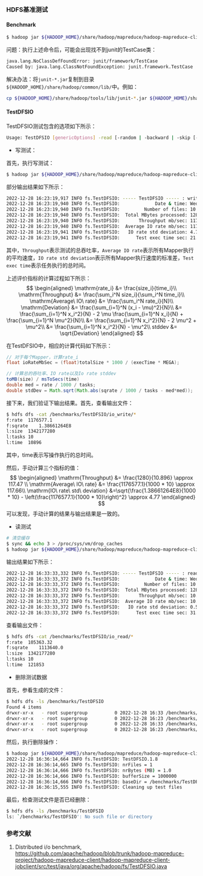 ### HDFS基准测试

#### Benchmark

```bash
$ hadoop jar ${HADOOP_HOME}/share/hadoop/mapreduce/hadoop-mapreduce-client-jobclient-*-tests.jar
```

问题：执行上述命令后，可能会出现找不到junit的TestCase类：

```bash
java.lang.NoClassDefFoundError: junit/framework/TestCase
Caused by: java.lang.ClassNotFoundException: junit.framework.TestCase
```

解决办法：将`junit-*.jar`复制到目录`${HADOOP_HOME}/share/hadoop/common/lib/`中。例如：

```bash
cp ${HADOOP_HOME}/share/hadoop/tools/lib/junit-*.jar ${HADOOP_HOME}/share/hadoop/common/lib/
```

#### TestDFSIO

TestDFSIO测试包含的选项如下所示：

```bash
Usage: TestDFSIO [genericOptions] -read [-random | -backward | -skip [-skipSize Size]] | -write | -append | -truncate | -clean [-compression codecClassName] [-nrFiles N] [-size Size[B|KB|MB|GB|TB]] [-resFile resultFileName] [-bufferSize Bytes] [-storagePolicy storagePolicyName] [-erasureCodePolicy erasureCodePolicyName]
```

* 写测试：

首先，执行写测试：

```bash
$ hadoop jar ${HADOOP_HOME}/share/hadoop/mapreduce/hadoop-mapreduce-client-jobclient-*-tests.jar TestDFSIO -write -nrFiles 10 -size 128MB
```

部分输出结果如下所示：

```bash
2022-12-28 16:23:19,917 INFO fs.TestDFSIO: ----- TestDFSIO ----- : write
2022-12-28 16:23:19,940 INFO fs.TestDFSIO:             Date & time: Wed Dec 28 16:23:19 CST 2022
2022-12-28 16:23:19,940 INFO fs.TestDFSIO:         Number of files: 10
2022-12-28 16:23:19,940 INFO fs.TestDFSIO:  Total MBytes processed: 1280
2022-12-28 16:23:19,940 INFO fs.TestDFSIO:       Throughput mb/sec: 117.47
2022-12-28 16:23:19,940 INFO fs.TestDFSIO:  Average IO rate mb/sec: 117.66
2022-12-28 16:23:19,941 INFO fs.TestDFSIO:   IO rate std deviation: 4.77
2022-12-28 16:23:19,941 INFO fs.TestDFSIO:      Test exec time sec: 21.85
```
其中，`Throughput`表示测试的总吞吐率，`Average IO rate`表示所有Mapper执行的平均速度，`IO rate std deviation`表示所有Mapper执行速度的标准差，`Test exec time`表示任务执行的总时间。

上述评价指标的计算过程如下所示：
$$
\begin{aligned}
\mathrm{rate_i} &= \frac{size_i}{time_i}\\
\mathrm{Throughput} &= \frac{\sum_i^N size_i}{\sum_i^N time_i}\\
\mathrm{Average\ IO\ rate} &= \frac{\sum_i^N rate_i}{N}\\
\mathrm{Deviation} &= \frac{\sum_{i=1}^N (x_i - \mu)^2}{N}\\
&= \frac{\sum_{i=1}^N x_i^2}{N} - 2 \mu \frac{\sum_{i=1}^N x_i}{N} + \frac{\sum_{i=1}^N \mu^2}{N}\\
&= \frac{\sum_{i=1}^N x_i^2}{N} - 2 \mu^2 + \mu^2\\
&= \frac{\sum_{i=1}^N x_i^2}{N} - \mu^2\\
stddev &= \sqrt{Deviation}
\end{aligned}
$$

在TestDFSIO中，相应的计算代码如下所示：

```java
// 对于每个Mapper，计算rate_i
float ioRateMbSec = (float)totalSize * 1000 / (execTime * MEGA);

// 计算总的吞吐率、IO rate以及Io rate stddev 
toMB(size) / msToSecs(time)
double med = rate / 1000 / tasks;
double stdDev = Math.sqrt(Math.abs(sqrate / 1000 / tasks - med*med));
```

接下来，我们验证下输出结果。首先，查看输出文件：


```bash
$ hdfs dfs -cat /benchmarks/TestDFSIO/io_write/*
f:rate	1176577.1
f:sqrate	1.38661264E8
l:size	1342177280
l:tasks	10
l:time	10896
```

其中，time表示写操作执行的总时间。

然后，手动计算三个指标的值：
$$
\begin{aligned}
\mathrm{Throughput} &= \frac{1280}{10.896} \approx 117.47 \\
\mathrm{Average\ IO\ rate} &= \frac{1176577.1}{1000 * 10} \approx 117.66\\
\mathrm{IO\ rate\ std\ deviation} &=\sqrt{\frac{1.38661264E8}{1000 * 10} - \left(\frac{1176577.1}{1000 * 10}\right)^2} \approx 4.77
\end{aligned}
$$
可以发现，手动计算的结果与输出结果是一致的。

* 读测试

```bash
# 清空缓存
$ sync && echo 3 > /proc/sys/vm/drop_caches 
$ hadoop jar ${HADOOP_HOME}/share/hadoop/mapreduce/hadoop-mapreduce-client-jobclient-*-tests.jar TestDFSIO -read -nrFiles 10 -size 128MB
```

输出结果如下所示：

```bash
2022-12-28 16:33:33,332 INFO fs.TestDFSIO: ----- TestDFSIO ----- : read
2022-12-28 16:33:33,372 INFO fs.TestDFSIO:             Date & time: Wed Dec 28 16:33:33 CST 2022
2022-12-28 16:33:33,372 INFO fs.TestDFSIO:         Number of files: 10
2022-12-28 16:33:33,372 INFO fs.TestDFSIO:  Total MBytes processed: 1280
2022-12-28 16:33:33,372 INFO fs.TestDFSIO:       Throughput mb/sec: 10.5
2022-12-28 16:33:33,372 INFO fs.TestDFSIO:  Average IO rate mb/sec: 10.54
2022-12-28 16:33:33,372 INFO fs.TestDFSIO:   IO rate std deviation: 0.59
2022-12-28 16:33:33,372 INFO fs.TestDFSIO:      Test exec time sec: 31.05
```

查看输出文件：

```bash
$ hdfs dfs -cat /benchmarks/TestDFSIO/io_read/*
f:rate	105363.32
f:sqrate	1113640.0
l:size	1342177280
l:tasks	10
l:time	121853
```

* 删除测试数据

首先，参看生成的文件：

```bash
$ hdfs dfs -ls /benchmarks/TestDFSIO
Found 4 items
drwxr-xr-x   - root supergroup          0 2022-12-28 16:33 /benchmarks/TestDFSIO/io_control
drwxr-xr-x   - root supergroup          0 2022-12-28 16:23 /benchmarks/TestDFSIO/io_data
drwxr-xr-x   - root supergroup          0 2022-12-28 16:33 /benchmarks/TestDFSIO/io_read
drwxr-xr-x   - root supergroup          0 2022-12-28 16:23 /benchmarks/TestDFSIO/io_write
```

然后，执行删除操作：

```bash
$ hadoop jar ${HADOOP_HOME}/share/hadoop/mapreduce/hadoop-mapreduce-client-jobclient-*-tests.jar TestDFSIO -clean
2022-12-28 16:36:14,664 INFO fs.TestDFSIO: TestDFSIO.1.8
2022-12-28 16:36:14,665 INFO fs.TestDFSIO: nrFiles = 1
2022-12-28 16:36:14,666 INFO fs.TestDFSIO: nrBytes (MB) = 1.0
2022-12-28 16:36:14,666 INFO fs.TestDFSIO: bufferSize = 1000000
2022-12-28 16:36:14,666 INFO fs.TestDFSIO: baseDir = /benchmarks/TestDFSIO
2022-12-28 16:36:15,555 INFO fs.TestDFSIO: Cleaning up test files
```

最后，检查测试文件是否已经删除：

```bash
$ hdfs dfs -ls /benchmarks/TestDFSIO
ls: `/benchmarks/TestDFSIO': No such file or directory
```

### 参考文献

1. Distributed i/o benchmark, https://github.com/apache/hadoop/blob/trunk/hadoop-mapreduce-project/hadoop-mapreduce-client/hadoop-mapreduce-client-jobclient/src/test/java/org/apache/hadoop/fs/TestDFSIO.java
